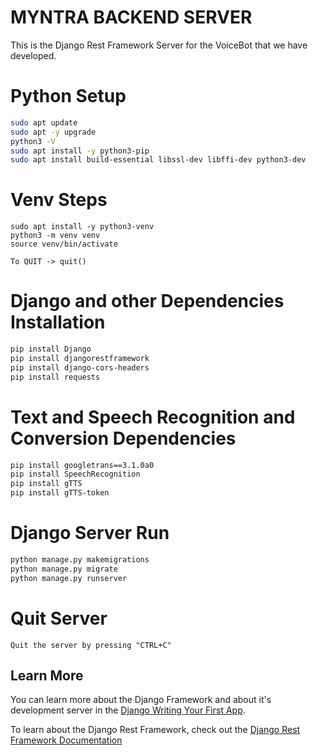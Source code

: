 # MYNTRA BACKEND SERVER

This is the Django Rest Framework Server for the VoiceBot that we have developed.

# Python Setup

```bash
sudo apt update
sudo apt -y upgrade
python3 -V
sudo apt install -y python3-pip
sudo apt install build-essential libssl-dev libffi-dev python3-dev
```

# Venv Steps

```
sudo apt install -y python3-venv
python3 -m venv venv
source venv/bin/activate

To QUIT -> quit()
```

# Django and other Dependencies Installation

```bash
pip install Django
pip install djangorestframework
pip install django-cors-headers
pip install requests
```

# Text and Speech Recognition and Conversion Dependencies

```bash
pip install googletrans==3.1.0a0
pip install SpeechRecognition
pip install gTTS
pip install gTTS-token
```

# Django Server Run

```bash
python manage.py makemigrations
python manage.py migrate
python manage.py runserver
```

# Quit Server

```
Quit the server by pressing "CTRL+C"
```

## Learn More

You can learn more about the Django Framework and about it's development server in the [Django Writing Your First App](https://docs.djangoproject.com/en/3.2/).

To learn about the Django Rest Framework, check out the [Django Rest Framework Documentation](https://www.django-rest-framework.org/tutorial/quickstart/)
